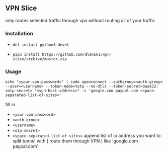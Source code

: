 ## VPN Slice

only routes selected traffic through vpn without routing all of your traffic

### Installation

- `dnf install python3-devel`

- `pip3 install https://github.com/dlenski/vpn-slice/archive/master.zip`

### Usage 

`echo "<your-vpn-password>" | sudo openconnect --authgroup=<auth-group> --user=<username> --token-mode=totp --no-dtls --token-secret=base32:<otp-secret> "<vpn-host-address>" -s 'google.com paypal.com <space-separated-list-of-sites>'`

fill in 
- `<your-vpn-password>`
- `<auth-group>`
- `<username>`
- `<otp-secret>`
- `<space-separated-list-of-sites>` append list of ip address you want to split tunnel with ( route them through VPN ) like 'google.com paypal.com'